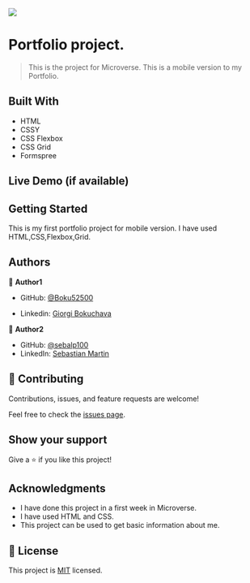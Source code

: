 ![](https://img.shields.io/badge/Microverse-blueviolet)

# Portfolio project.

> This is the project for Microverse. This is a mobile version to my Portfolio.

## Built With

- HTML
- CSSY
- CSS Flexbox
- CSS Grid
- Formspree

## Live Demo (if available)


## Getting Started

This is my first portfolio project for mobile version.
I have used HTML,CSS,Flexbox,Grid.



## Authors

👤 **Author1**

- GitHub: [@Boku52500](https://github.com/Boku52500)

- Linkedin: [Giorgi Bokuchava](https://www.linkedin.com/in/giorgi-bokuchava-430252240/)

👤 **Author2**

- GitHub: [@sebalp100](https://github.com/sebalp100)
- LinkedIn: [Sebastian Martin](https://www.linkedin.com/in/sebastian-martin-956b2724a/)



## 🤝 Contributing

Contributions, issues, and feature requests are welcome!

Feel free to check the [issues page](../../issues/).

## Show your support

Give a ⭐️ if you like this project!

## Acknowledgments

- I have done this project in a first week in Microverse.
- I have used HTML and CSS.
- This project can be used to get basic information about me.

## 📝 License

This project is [MIT](./LICENSE) licensed.
